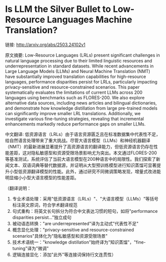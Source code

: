 # Is LLM the Silver Bullet to Low-Resource Languages Machine Translation?

链接: http://arxiv.org/abs/2503.24102v1

原文摘要:
Low-Resource Languages (LRLs) present significant challenges in natural
language processing due to their limited linguistic resources and
underrepresentation in standard datasets. While recent advancements in Large
Language Models (LLMs) and Neural Machine Translation (NMT) have substantially
improved translation capabilities for high-resource languages, performance
disparities persist for LRLs, particularly impacting privacy-sensitive and
resource-constrained scenarios. This paper systematically evaluates the
limitations of current LLMs across 200 languages using benchmarks such as
FLORES-200. We also explore alternative data sources, including news articles
and bilingual dictionaries, and demonstrate how knowledge distillation from
large pre-trained models can significantly improve smaller LRL translations.
Additionally, we investigate various fine-tuning strategies, revealing that
incremental enhancements markedly reduce performance gaps on smaller LLMs.

中文翻译:
低资源语言（LRLs）由于语言资源匮乏且在标准数据集中代表性不足，给自然语言处理带来了重大挑战。尽管大语言模型（LLMs）和神经机器翻译（NMT）的最新进展显著提升了高资源语言的翻译能力，但低资源语言仍存在性能差距，这对隐私敏感型和资源受限场景影响尤为突出。本文通过FLORES-200等基准测试，系统评估了当前大语言模型在200种语言中的局限性。我们探索了新闻文本、双语词典等替代数据源，并证明从大型预训练模型进行知识蒸馏可显著提升小型低资源翻译模型的性能。此外，通过研究不同微调策略发现，增量式改进能明显缩小小型大语言模型的性能差距。

（翻译说明：
1. 专业术语处理：采用"低资源语言（LRLs）"、"大语言模型（LLMs）"等括号标注英文原词，符合学术翻译规范
2. 句式重构：将英文长句拆分为符合中文表达习惯的短句，如将"performance disparities persist..."独立成句
3. 被动语态转换："are underrepresented"译为主动式"代表性不足"
4. 概念显化处理："privacy-sensitive and resource-constrained scenarios"具体化为"隐私敏感型和资源受限场景"
5. 技术术语统一："knowledge distillation"始终译为"知识蒸馏"，"fine-tuning"译为"微调"
6. 逻辑连接显化：添加"此外"等连接词保持行文连贯性）
